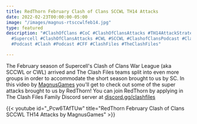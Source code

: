```yaml
---
title: RedThorn February Clash of Clans SCCWL TH14 Attacks
date: 2022-02-23T00:00:00-05:00
image: "/images/magnus-rtsccwlfeb14.jpg"
type: featured
description: "#ClashOfClans #CoC #ClashOfClansAttacks #TH14AttackStrategy #CoC #SC
  #Supercell #ClashOfClansAttacks #CWL #SCCWL #ClashofClansPodcast #ClashofClansPodcasts
  #Podcast #Clash #Podcast #CFF #ClashFiles #TheClashFiles"

---
```

The February season of Supercell's Clash of Clans War League (aka SCCWL or CWL) arrived and The Clash Files teams split into even more groups in order to accommodate the short season brought to us by SC. In this video by [MagnusGames](https://www.youtube.com/c/MagnusGames) you'll get to check out some of the super attacks brought to us by RedThorn! You can join RedThorn by applying in The Clash Files Family Discord server at [discord.gg/clashfiles](https://discord.gg/clashfiles)

{{< youtube id="_Pcw6TAfTUw" title="RedThorn February Clash of Clans SCCWL TH14 Attacks by MagnusGames" >}}